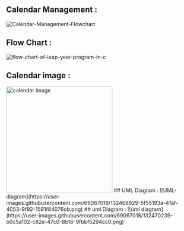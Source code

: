  ## Calendar Management :
 ![Calendar-Management-Flowchart](https://user-images.githubusercontent.com/69067018/132462053-a0f06a4a-7733-4418-a346-e269c1b778ba.png)
 ## Flow Chart :
 ![flow-chart-of-leap-year-program-in-c](https://user-images.githubusercontent.com/69067018/132462801-58425dfc-c08a-410b-82ee-6c21b5d46864.png)
## Calendar image :
<img width="286" alt="calendar image" src="https://user-images.githubusercontent.com/69067018/132468504-58dcc6cb-7161-4bb9-9579-7fe9432bd383.png">
## UML Diagram :
![UML-diagram](https://user-images.githubusercontent.com/69067018/132469929-5f55193a-41af-4053-9f92-1591f84076cb.png)
## uml Diagram :
![uml diagram](https://user-images.githubusercontent.com/69067018/132470239-b0c5a102-c82e-47c0-8b16-9fbbf5294cc0.png)
